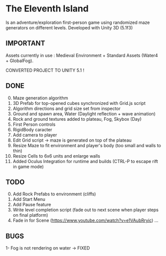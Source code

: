 # The Eleventh Island
Is an adventure/exploration first-person game using randomized maze generators on different levels. 
Developed with Unity 3D (5.1f3)


IMPORTANT
-------
Assets currently in use : Medieval Environment + Standard Assets (Water4 + GlobalFog).

CONVERTED PROJECT TO UNITY 5.1 !

DONE
-------

0. Maze generation algorithm
0. 3D Prefab for top-opened cubes synchronized with Grid.js script
0. Algorithm directions and grid size set from inspector
0. Ground and spawn area, Water (Daylight reflection + wave animation)
0. Rock and ground textures added to plateau, Fog, Skybox (Day)
0. First Person controls
0. RigidBody caracter
0. Add camera to player
0. Edit Grid script -> maze is generated on top of the plateau
0. Resize Maze to fit environment and player's body (too small and walls to thin)
0. Resize Cells to 6x6 units and enlarge walls
0. Added Oculus Integration for runtime and builds (CTRL-P to escape rift in game mode)

TODO
-------
0. Add Rock Prefabs to environment (cliffs)
0. Add Start Menu
0. Add Pause feature
0. Write level completion script (fade out to next scene when player steps on final platform)
0. Fade in for Scene (https://www.youtube.com/watch?v=e1VAubRryic)
...

BUGS
-------
1- Fog is not rendering on water -> FIXED
